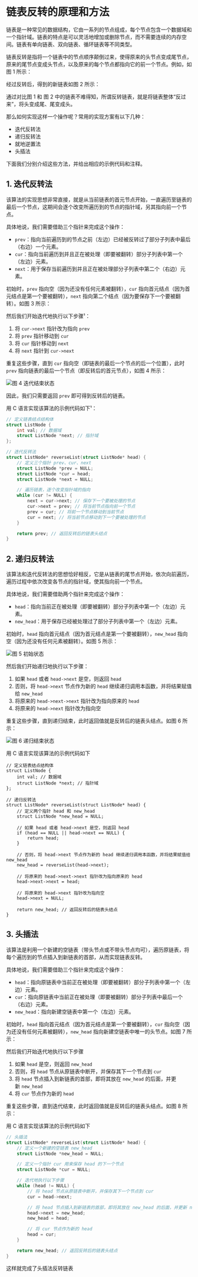 # 链表反转的原理和方法

链表是一种常见的数据结构，它由一系列的节点组成，每个节点包含一个数据域和一个指针域。链表的特点是可以灵活地增加或删除节点，而不需要连续的内存空间。链表有单向链表、双向链表、循环链表等不同类型。

链表反转是指将一个链表中的节点顺序颠倒过来，使得原来的头节点变成尾节点，原来的尾节点变成头节点，以及原来的每个节点都指向它的前一个节点。例如，如图 1 所示：



经过反转后，得到的新链表如图 2 所示：



通过对比图 1 和 图 2 中的链表不难得知，所谓反转链表，就是将链表整体“反过来”，将头变成尾、尾变成头。

那么如何实现这样一个操作呢？常用的实现方案有以下几种：

- 迭代反转法
- 递归反转法
- 就地逆置法
- 头插法

下面我们分别介绍这些方法，并给出相应的示例代码和注释。

## 1. 迭代反转法

该算法的实现思想非常直接，就是从当前链表的首元节点开始，一直遍历至链表的最后一个节点，这期间会逐个改变所遍历到的节点的指针域，另其指向前一个节点。

具体地说，我们需要借助三个指针来完成这个操作：

- `prev`：指向当前遍历到的节点之前（左边）已经被反转过了部分子列表中最后（右边）一个元素。
- `cur`：指向当前遍历到并且正在被处理（即要被翻转）部分子列表中第一个（左边）元素。
- `next`：用于保存当前遍历到并且正在被处理部分子列表中第二个（右边）元素。

初始时，`prev` 指向空（因为还没有任何元素被翻转），`cur` 指向首元结点（因为首元结点是第一个要被翻转），`next` 指向第二个结点（因为要保存下一个要被翻转）。如图 3 所示：



然后我们开始迭代地执行以下步骤¹：

1. 将 `cur->next` 指针改为指向 `prev`
2. 将 `prev` 指针移动到 `cur`
3. 将 `cur` 指针移动到 `next`
4. 将 `next` 指针到 `cur->next`

重复这些步骤，直到 `cur` 指向空（即链表的最后一个节点的后一个位置），此时 `prev` 指向链表的最后一个节点（即反转后的首元节点），如图 4 所示：

![图 4 迭代结束状态]()

因此，我们只需要返回 `prev` 即可得到反转后的链表。

用 C 语言实现该算法的示例代码如下¹：

```c
// 定义链表结点结构体
struct ListNode {
    int val; // 数据域
    struct ListNode *next; // 指针域
};

// 迭代反转法
struct ListNode* reverseList(struct ListNode* head) {
    // 定义三个指针 prev、cur、next
    struct ListNode *prev = NULL;
    struct ListNode *cur = head;
    struct ListNode *next = NULL;

    // 遍历链表，逐个改变指针域的指向
    while (cur != NULL) {
        next = cur->next; // 保存下一个要被处理的节点
        cur->next = prev; // 将当前节点指向前一个节点
        prev = cur; // 将前一个节点移动到当前节点
        cur = next; // 将当前节点移动到下一个要被处理的节点
    }

    return prev; // 返回反转后的链表头结点
}
```

## 2. 递归反转法

该算法和迭代反转法的思想恰好相反，它是从链表的尾节点开始，依次向前遍历，遍历过程中依次改变各节点的指针域，使其指向前一个节点。

具体地说，我们需要借助两个指针来完成这个操作：

- `head`：指向当前正在被处理（即要被翻转）部分子列表中第一个（左边）元素。
- `new_head`：用于保存已经被处理过了部分子列表中第一个（左边）元素。

初始时，`head` 指向首元结点（因为首元结点是第一个要被翻转），`new_head` 指向空（因为还没有任何元素被翻转）。如图 5 所示：

![图 5 初始状态]()

然后我们开始递归地执行以下步骤：

1. 如果 `head` 或者 `head->next` 是空，则返回 `head`
2. 否则，将 `head->next` 节点作为新的 `head` 继续递归调用本函数，并将结果赋值给 `new_head`
3. 将原来的 `head->next->next` 指针改为指向原来的 `head`
4. 将原来的 `head->next` 指针改为指向空

重复这些步骤，直到递归结束，此时返回值就是反转后的链表头结点。如图 6 所示：

![图 6 递归结束状态]()


用 C 语言实现该算法的示例代码如下

```
// 定义链表结点结构体
struct ListNode {
    int val; // 数据域
    struct ListNode *next; // 指针域
};

// 递归反转法
struct ListNode* reverseList(struct ListNode* head) {
    // 定义两个指针 head 和 new_head
    struct ListNode *new_head = NULL;

    // 如果 head 或者 head->next 是空，则返回 head
    if (head == NULL || head->next == NULL) {
        return head;
    }

    // 否则，将 head->next 节点作为新的 head 继续递归调用本函数，并将结果赋值给 new_head
    new_head = reverseList(head->next);

    // 将原来的 head->next->next 指针改为指向原来的 head
    head->next->next = head;

    // 将原来的 head->next 指针改为指向空
    head->next = NULL;

    return new_head; // 返回反转后的链表头结点
}

```

## 3\. 头插法

该算法是利用一个新建的空链表（带头节点或不带头节点均可），遍历原链表，将每个遍历到的节点插入到新链表的首部，从而实现链表反转。

具体地说，我们需要借助三个指针来完成这个操作：

*   `head`：指向原链表中当前正在被处理（即要被翻转）部分子列表中第一个（左边）元素。
*   `cur`：指向原链表中当前正在被处理（即要被翻转）部分子列表中最后一个（右边）元素。
*   `new_head`：指向新建空链表中第一个（左边）元素。

初始时，`head` 指向首元结点（因为首元结点是第一个要被翻转），`cur` 指向空（因为还没有任何元素被翻转），`new_head` 指向新建空链表中唯一的头节点。如图 7 所示：

然后我们开始迭代地执行以下步骤

1.  如果 `head` 是空，则返回 `new_head`
2.  否则，将 `head` 节点从原链表中断开，并保存其下一个节点到 `cur`
3.  将 `head` 节点插入到新链表的首部，即将其放在 `new_head` 的后面，并更新 `new_head`
4.  将 `cur` 节点作为新的 `head`

重复这些步骤，直到迭代结束，此时返回值就是反转后的链表头结点。如图 8 所示：

用 C 语言实现该算法的示例代码如下

```c
// 头插法
struct ListNode* reverseList(struct ListNode* head) {
    // 定义一个新建的空链表 new_head
    struct ListNode *new_head = NULL;

    // 定义一个指针 cur 用来保存 head 的下一个节点
    struct ListNode *cur = NULL;

    // 迭代地执行以下步骤
    while (head != NULL) {
        // 将 head 节点从原链表中断开，并保存其下一个节点到 cur
        cur = head->next;

        // 将 head 节点插入到新链表的首部，即将其放在 new_head 的后面，并更新 new_head
        head->next = new_head;
        new_head = head;

        // 将 cur 节点作为新的 head
        head = cur;
    }

    return new_head; // 返回反转后的链表头结点
}
```

这样就完成了头插法反转链表
